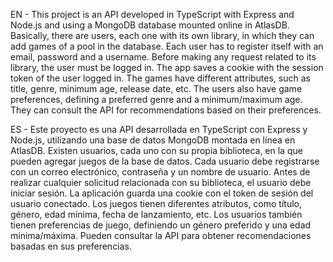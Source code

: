 EN - This project is an API developed in TypeScript with Express and Node.js and using a MongoDB database mounted online in AtlasDB. Basically, there are users, each one with its own library, in which they can add games of a pool in the database.
Each user has to register itself with an email, password and a username. Before making any request related to its library, the user must be logged in. The app saves a cookie with the session token of the user logged in.
The games have different attributes, such as title, genre, minimum age, release date, etc. The users also have game preferences, defining a preferred genre and a minimum/maximum age. They can consult the API for recommendations based on their preferences.

ES - Este proyecto es una API desarrollada en TypeScript con Express y Node.js, utilizando una base de datos MongoDB montada en línea en AtlasDB. Existen usuarios, cada uno con su propia biblioteca, en la que pueden agregar juegos de la base de datos.
Cada usuario debe registrarse con un correo electrónico, contraseña y un nombre de usuario. Antes de realizar cualquier solicitud relacionada con su biblioteca, el usuario debe iniciar sesión. La aplicación guarda una cookie con el token de sesión del usuario conectado.
Los juegos tienen diferentes atributos, como título, género, edad mínima, fecha de lanzamiento, etc. Los usuarios también tienen preferencias de juego, definiendo un género preferido y una edad mínima/máxima. Pueden consultar la API para obtener recomendaciones basadas en sus preferencias.
